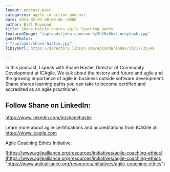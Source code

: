 ```yaml
---
layout: podcast-post
categories: agile-in-action-podcast
date: 2021-02-02 08:00:00 -0800
author: Bill Raymond
title: Shane Hastie shares agile learning paths
featuredImage: "/uploads/john-cameron-ky2h30v6bs4-unsplash.jpg"
guestPhotos:
- "/uploads/shane-hastie.jpg"
libsynUrl: https://directory.libsyn.com/episode/index/id/17735549

---
```

In this podcast, I speak with Shane Hastie, Director of Community Development at ICAgile. We talk about the history and future and agile and the growing importance of agile in business outside software development.   Shane shares learning paths you can take to become certified and accredited as an agile practitioner.

## Follow Shane on LinkedIn: 

https://www.linkedin.com/in/shanehastie

Learn more about agile certifications and accreditations from ICAGile at: https://www.icagile.com

Agile Coaching Ethics Initiative:

[https://www.agilealliance.org/resources/initiatives/agile-coaching-ethics](https://www.agilealliance.org/resources/initiatives/agile-coaching-ethics "https://www.agilealliance.org/resources/initiatives/agile-coaching-ethics")
